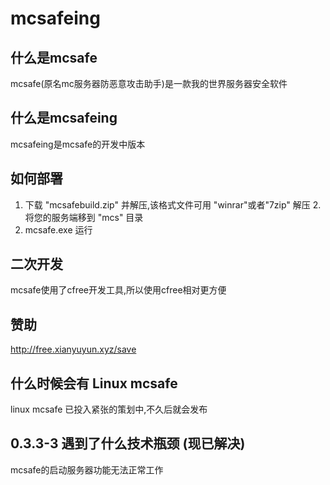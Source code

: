# mcsafeing
##  什么是mcsafe
mcsafe(原名mc服务器防恶意攻击助手)是一款我的世界服务器安全软件

## 什么是mcsafeing
mcsafeing是mcsafe的开发中版本

## 如何部署
1. 下载 "mcsafebuild.zip" 并解压,该格式文件可用 "winrar"或者"7zip" 解压
2.将您的服务端移到 "mcs" 目录
3. mcsafe.exe 运行

## 二次开发
mcsafe使用了cfree开发工具,所以使用cfree相对更方便

## 赞助
http://free.xianyuyun.xyz/save

## 什么时候会有 Linux mcsafe 
linux mcsafe 已投入紧张的策划中,不久后就会发布


## 0.3.3-3 遇到了什么技术瓶颈 (现已解决)
mcsafe的启动服务器功能无法正常工作
